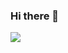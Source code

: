 ### Hi there 👋

<img src="https://github-readme-stats.vercel.app/api?username=SrishtiC99&&show_icons=true&title_color=ffffff&icon_color=bb2acf&text_color=daf7dc&bg_color=151515">

<!--
**SrishtiC99/SrishtiC99** is a ✨ _special_ ✨ repository because its `README.md` (this file) appears on your GitHub profile.

Here are some ideas to get you started:

- 🔭 I’m currently working on ...
- 🌱 I’m currently learning ...
- 👯 I’m looking to collaborate on ...
- 🤔 I’m looking for help with ...
- 💬 Ask me about ...
- 📫 How to reach me: ...
- 😄 Pronouns: ...
- ⚡ Fun fact: ...
-->
